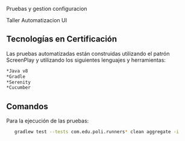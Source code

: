 
Pruebas y gestion configuracion 

Taller Automatizacion UI 


## Tecnologías en Certificación
Las pruebas automatizadas están construidas utilizando el patrón ScreenPlay y utilizando los siguientes lenguajes y herramientas:
```bash
*Java v8
*Gradle
*Serenity 
*Cucumber
```

## Comandos
Para la ejecución de las pruebas:
```bash
   gradlew test --tests com.edu.poli.runners* clean aggregate -i
```